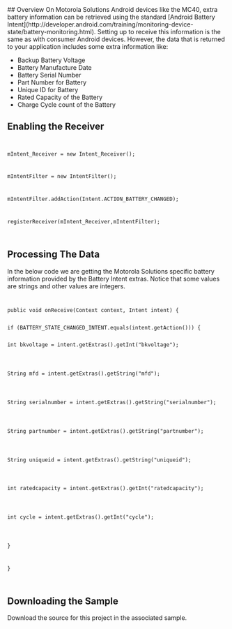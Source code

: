 <!-- Launchpad Link id: tutbatteryintent
	usage <a data-link="id">blah blah</a>
	replace id
-->
<div class="tableofcontents"> </div>
## Overview
On Motorola Solutions Android devices like the MC40, extra battery information can be retrieved using the standard [Android Battery Intent](http://developer.android.com/training/monitoring-device-state/battery-monitoring.html). Setting up to receive this information is the same as with consumer Android devices. However, the data that is returned to your application includes some extra information like:

* Backup Battery Voltage
* Battery Manufacture Date
* Battery Serial Number
* Part Number for Battery
* Unique ID for Battery
* Rated Capacity of the Battery
* Charge Cycle count of the Battery 

## Enabling the Receiver 
<pre class="jive_text_macro jive_macro_code" jivemacro="code" ___default_attr="java" _jivemacro_uid="_1398870592774641"><code>
<p>mIntent_Receiver = new Intent_Receiver();</p>
<p>mIntentFilter = new IntentFilter();</p>
<p>mIntentFilter.addAction(Intent.ACTION_BATTERY_CHANGED);</p>
<p>registerReceiver(mIntent_Receiver,mIntentFilter); </p>
</code></pre>

## Processing The Data
In the below code we are getting the Motorola Solutions specific battery information provided by the <a data-link="refbatteryintent">Battery Intent</a> extras. Notice that some values are strings and other values are integers.

<pre class="jive_text_macro jive_macro_code" jivemacro="code" ___default_attr="java" _jivemacro_uid="_1398870592774641"><code>
<p>public void onReceive(Context context, Intent intent) {
	 <p>if (BATTERY_STATE_CHANGED_INTENT.equals(intent.getAction())) {
		<p>int bkvoltage = intent.getExtras().getInt("bkvoltage");</p>
		<p>String mfd = intent.getExtras().getString("mfd");</p>
		<p>String serialnumber = intent.getExtras().getString("serialnumber");</p>
		<p>String partnumber = intent.getExtras().getString("partnumber");</p>
		<p>String uniqueid = intent.getExtras().getString("uniqueid");</p>
		<p>int ratedcapacity = intent.getExtras().getInt("ratedcapacity");</p>
		<p>int cycle = intent.getExtras().getInt("cycle");</p>
	<p>}</p>
<p>}</p>
</code></pre>

## Downloading the Sample
Download the source for this project in the <a data-link="samplebatteryintent">associated sample.</a>